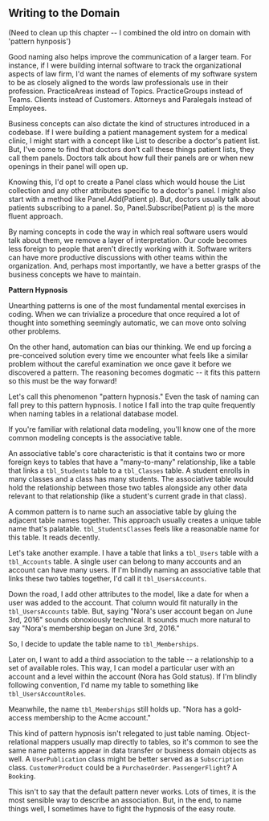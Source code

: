 ## Writing to the Domain

(Need to clean up this chapter -- I combined the old intro on domain with 'pattern hynposis')

Good naming also helps improve the communication of a larger team. For instance, if I were building internal software to track the organizational aspects of law firm, I'd want the names of elements of my software system to be as closely aligned to the words law professionals use in their profession. PracticeAreas instead of Topics. PracticeGroups instead of Teams. Clients instead of Customers. Attorneys and Paralegals instead of Employees.

Business concepts can also dictate the kind of structures introduced in a codebase. If I were building a patient management system for a medical clinic, I might start with a concept like List<Patient> to describe a doctor's patient list. But, I've come to find that doctors don't call these things patient lists, they call them panels. Doctors talk about how full their panels are or when new openings in their panel will open up.

Knowing this, I'd opt to create a Panel class which would house the List<Patient> collection and any other attributes specific to a doctor's panel. I might also start with a method like Panel.Add(Patient p). But, doctors usually talk about patients subscribing to a panel. So, Panel.Subscribe(Patient p) is the more fluent approach.

By naming concepts in code the way in which real software users would talk about them, we remove a layer of interpretation. Our code becomes less foreign to people that aren't directly working with it. Software writers can have more productive discussions with other teams within the organization. And, perhaps most importantly, we have a better grasps of the business concepts we have to maintain.

**Pattern Hypnosis**

Unearthing patterns is one of the most fundamental mental exercises in coding. When we can trivialize a procedure that once required a lot of thought into something seemingly automatic, we can move onto solving other problems. 

On the other hand, automation can bias our thinking. We end up forcing a pre-conceived solution every time we encounter what feels like a similar problem without the careful examination we once gave it before we discovered a pattern. The reasoning becomes dogmatic -- it fits this pattern so this must be the way forward!

Let's call this phenomenon "pattern hypnosis." Even the task of naming can fall prey to this pattern hypnosis. I notice I fall into the trap quite frequently when naming tables in a relational database model.

If you're familiar with relational data modeling, you'll know one of the more common modeling concepts is the associative table. 

An associative table's core characteristic is that it contains two or more foreign keys to tables that have a "many-to-many" relationship, like a table that links a `tbl_Students` table to a `tbl_Classes` table. A student enrolls in many classes and a class has many students. The associative table would hold the relationship between those two tables alongside any other data relevant to that relationship (like a student's current grade in that class).

A common pattern is to name such an associative table by gluing the adjacent table names together. This approach usually creates a unique table name that's palatable. `tbl_StudentsClasses` feels like a reasonable name for this table. It reads decently.

Let's take another example. I have a table that links a `tbl_Users` table with a `tbl_Accounts` table.  A single user can belong to many accounts and an account can have many users. If I'm blindly naming an associative table that links these two tables together, I'd call it `tbl_UsersAccounts`. 

Down the road, I add other attributes to the model, like a date for when a user was added to the account. That column would fit naturally in the `tbl_UsersAccounts` table. But, saying "Nora's user account began on June 3rd, 2016" sounds obnoxiously technical. It sounds much more natural to say "Nora's membership began on June 3rd, 2016." 

So, I decide to update the table name to `tbl_Memberships`. 
 
Later on, I want to add a third association to the table -- a relationship to a set of available roles. This way, I can model a particular user with an account and a level within the account (Nora has Gold status). If I'm blindly following convention, I'd name my table to something like `tbl_UsersAccountRoles`.

Meanwhile, the name `tbl_Memberships` still holds up. "Nora has a gold-access membership to the Acme account." 

This kind of pattern hypnosis isn't relegated to just table naming. Object-relational mappers usually map directly to tables, so it's common to see the same name patterns appear in data transfer or business domain objects as well.  A `UserPublication` class might be better served as a `Subscription` class. `CustomerProduct` could be a `PurchaseOrder`. `PassengerFlight`? A `Booking`.

This isn't to say that the default pattern never works. Lots of times, it is the most sensible way to describe an association. But, in the end, to name things well, I sometimes have to fight the hypnosis of the easy route.

